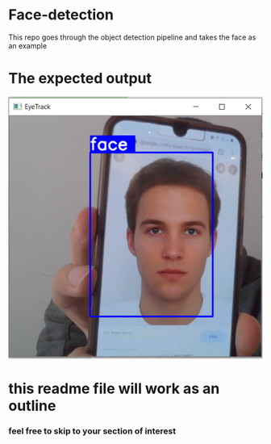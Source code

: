 # Face-detection
This repo goes through the object detection pipeline and takes the face as an example

# The expected output
<img src="/face_test.png" alt="face" title="test image">


# this readme file will work as an outline
### feel free to skip to your section of interest
